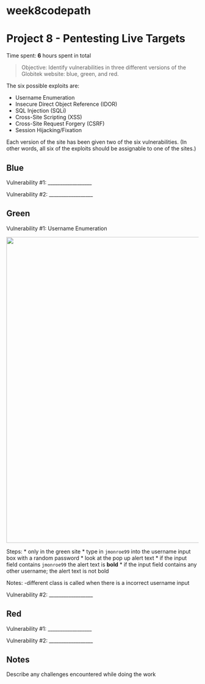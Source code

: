 # week8codepath
# Project 8 - Pentesting Live Targets

Time spent: **6** hours spent in total

> Objective: Identify vulnerabilities in three different versions of the Globitek website: blue, green, and red.

The six possible exploits are:
* Username Enumeration
* Insecure Direct Object Reference (IDOR)
* SQL Injection (SQLi)
* Cross-Site Scripting (XSS)
* Cross-Site Request Forgery (CSRF)
* Session Hijacking/Fixation

Each version of the site has been given two of the six vulnerabilities. (In other words, all six of the exploits should be assignable to one of the sites.)

## Blue

Vulnerability #1: __________________

Vulnerability #2: __________________


## Green

Vulnerability #1: Username Enumeration

<img src="https://i.imgur.com/kzUvlAb.gif" width="800">

  Steps:
    * only in the green site
    * type in `jmonroe99` into the username input box with a random password
    * look at the pop up alert text
    * if the input field contains `jmonroe99` the alert text is **bold**
    * if the input field contains any other username; the alert text is not bold
    
  Notes:
    -different class is called when there is a incorrect username input
    

Vulnerability #2: __________________


## Red

Vulnerability #1: __________________

Vulnerability #2: __________________


## Notes

Describe any challenges encountered while doing the work

